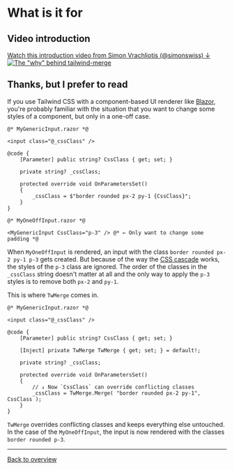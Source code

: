 # What is it for

## Video introduction

[Watch this introduction video from Simon Vrachliotis (@simonswiss) ↓ 
![The "why" behind tailwind-merge](https://img.youtube.com/vi/tfgLd5ZSNPc/maxresdefault.jpg)](https://www.youtube.com/watch?v=tfgLd5ZSNPc (Watch YouTube video "Tailwind-Merge Is Incredibly Useful — And Here's Why!"))

## Thanks, but I prefer to read

If you use Tailwind CSS with a component-based UI renderer like [Blazor](https://dotnet.microsoft.com/en-us/apps/aspnet/web-apps/blazor), 
you're probably familiar with the situation that you want to change some styles of a component, but only in a one-off case.

```razor
@* MyGenericInput.razor *@

<input class="@_cssClass" />

@code {
    [Parameter] public string? CssClass { get; set; }

    private string? _cssClass;

    protected override void OnParametersSet()
    {
        _cssClass = $"border rounded px-2 py-1 {CssClass}";
    }
}
```

```razor
@* MyOneOffInput.razor *@

<MyGenericInput CssClass="p-3" /> @* ← Only want to change some padding *@
```

When `MyOneOffInput` is rendered, an input with the class `border rounded px-2 py-1 p-3` gets created. 
But because of the way the [CSS cascade](https://developer.mozilla.org/en-US/docs/Web/CSS/Cascade) works, the styles of the `p-3` class are ignored. 
The order of the classes in the `_cssClass` string doesn't matter at all and the only way to apply the `p-3` styles is to remove both `px-2` and `py-1`.

This is where `TwMerge` comes in.

```razor
@* MyGenericInput.razor *@

<input class="@_cssClass" />

@code {
    [Parameter] public string? CssClass { get; set; }

    [Inject] private TwMerge TwMerge { get; set; } = default!;

    private string? _cssClass;

    protected override void OnParametersSet()
    {
        // ↓ Now `CssClass` can override conflicting classes
        _cssClass = TwMerge.Merge( "border rounded px-2 py-1", CssClass );
    }
}
```

`TwMerge` overrides conflicting classes and keeps everything else untouched. 
In the case of the `MyOneOffInput`, the input is now rendered with the classes `border rounded p-3`.

---

[Back to overview](./README.md)
